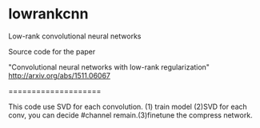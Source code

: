 # lowrankcnn
Low-rank convolutional neural networks

Source code for the paper

"Convolutional neural networks with low-rank regularization"
http://arxiv.org/abs/1511.06067

====================

This code use SVD for each convolution. (1) train model (2)SVD for each conv, you can decide #channel remain.(3)finetune the compress network. 
